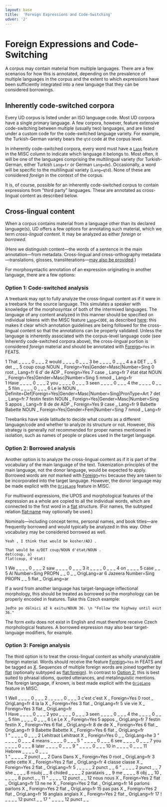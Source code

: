 ```yaml
---
layout: base
title:  'Foreign Expressions and Code-Switching'
udver: '2'
---
```


# Foreign Expressions and Code-Switching

A corpus may contain material from multiple languages. There are a few scenarios for how this is annotated,
depending on the prevalence of multiple languages in the corpus and the extent to which expressions have been 
sufficiently integrated into a new language that they can be considered borrowings.

## Inherently code-switched corpora

Every UD corpus is listed under an ISO language code. Most UD corpora have a single primary language.
A few corpora, however, feature extensive code-switching between multiple (usually two) languages,
and are listed under a custom code for the code-switched language variety. For example, the Turkish-German 
variety bears the `qtd` code at the corpus level.

In inherently code-switched corpora, every word must have a [`Lang`](https://universaldependencies.org/misc.html#lang) feature in the MISC column to indicate
which language it belongs to. Most often, it will be one of the languages comprising the multilingual variety 
(for Turkish-German, either Turkish `Lang=tr` or German `Lang=de`). Occasionally, a word will be specific to the
multilingual variety (`Lang=qtd`). None of these are considered _foreign_ in the context of the corpus.

It is, of course, possible for an inherently code-switched corpus to contain expressions from "third party" languages.
These are annotated as cross-lingual content as described below.

## Cross-lingual content

When a corpus contains material from a language other than its declared language(s), 
UD offers a few options for annotating such material, which we term _cross-lingual content_.
It may be analyzed as either _foreign_ or _borrowed_.

(Here we distinguish content—the words of a sentence in the main annotation—from metadata.
Cross-lingual and cross-orthography metadata—translations, glosses, transliterations—[may also be provided](https://universaldependencies.org/format.html#other-miscellaneous-attributes).)

For morphosyntactic annotation of an expression originating in another language, there are a few options:

### Option 1: Code-switched analysis

A treebank may opt to fully analyze the cross-lingual content as if it were in a treebank for the source language.
This simulates a speaker with knowledge of the morphosyntax of both of the intermixed languages.
The language of any content analyzed in this manner should be specified on individual tokens 
with the MISC feature [`Lang`](https://universaldependencies.org/misc.html#lang)`=CODE`, as described [here](https://universaldependencies.org/format.html#other-miscellaneous-attributes): this makes it clear which annotation guidelines 
are being followed for the cross-lingual content so that the annotations can be properly validated.
Unless the language is inherently associated with the corpus-level language code
(see Inherently code-switched corpora above), the cross-lingual portion is considered _foreign_ material
and should be annotated with [Foreign]()`=Yes` in FEATS.

<div class="conllu-parse">
1 That   _ _ _ _ 0 _ _ _
2 would  _ _ _ _ 0 _ _ _
3 be     _ _ _ _ 0 _ _ _
4 a      a    DET  _ _ 5 det   _ _
5 coup   coup NOUN _ Foreign=Yes|Gender=Masc|Number=Sing 0 root  _ Lang=fr
6 d'     de   ADP  _ Foreign=Yes                         7 case  _ Lang=fr
7 état   état NOUN _ Foreign=Yes|Gender=Masc|Number=Sing 5 nmod  _ Lang=fr
</div>

<div class="conllu-parse">
1 Have    _ _ _ _ 0 _ _ _
2 you     _ _ _ _ 0 _ _ _
3 seen    _ _ _ _ 0 _ _ _
4 the     _ _ _ _ 0 _ _ _
5 film    _ _ _ _ 0 _ _ _
6 Le      le      NOUN _ Definite=Def|Foreign=Yes|Gender=Masc|Number=Sing|PronType=Art 7 det   _ Lang=fr
7 festin  festin  NOUN _ Foreign=Yes|Gender=Masc|Number=Sing                           5 appos _ Lang=fr
8 de      de      ADP  _ Foreign=Yes                                                   9 case  _ Lang=fr
9 Babette Babette NOUN _ Foreign=Yes|Gender=Fem|Number=Sing                            7 nmod  _ Lang=fr
</div>

Treebanks have wide latitude to decide what counts as a different language/code and whether to analyze its
structure or not. However, this strategy is generally _not_ recommended for proper names mentioned in isolation,
such as names of people or places used in the target language.

### Option 2: Borrowed analysis

Another option is to analyze the cross-lingual content as if it is part of the vocabulary 
of the main language of the text. Tokenization principles of the main language, 
not the donor language, would be expected to apply. Borrowed words are _not_ marked 
with [Foreign]()`=Yes` because they are taken to be incorporated into the target language.
However, the donor language may be made explicit with the [`OrigLang`](https://universaldependencies.org/misc.html#origlang) feature in MISC.

For multiword expressions, the UPOS and morphological features of the expression as a whole 
are copied to all the individual words, which are connected to the first word in a [flat]() structure.
(For names, the subtyped relation [flat:name]() may optionally be used.)

Nominals—including concept terms, personal names, and book titles—are frequently borrowed 
and would typically be analyzed in this way. Other vocabulary may be considered borrowed as well.

~~~ sdparse
Yeah , I think that would be kosher/ADJ .
~~~

~~~ sdparse
That would be a/DET coup/NOUN d'état/NOUN .
det(coup, a)
flat(coup, d'état)
~~~

<div class="conllu-parse">
1 We      _ _ _ _ 0 _ _ _
2 saw     _ _ _ _ 0 _ _ _
3 it      _ _ _ _ 0 _ _ _
4 on      _ _ _ _ 5 case _ _
5 Al      Number=Sing PROPN _ _ 0 _ _ OrigLang=ar
6 Jazeera Number=Sing PROPN _ _ 5 flat _ OrigLang=ar
</div>

If a word from another language has target-language inflectional morphology, this should be treated
as borrowed so the morphology can be properly encoded in features. Take this Czech example:

~~~ sdparse
Jeďte po dálnici až k exitu/NOUN 36. \n "Follow the highway until exit 36."
~~~

The form _exitu_ does not exist in English and must therefore receive Czech morphological features.
A borrowed expression may also bear target-language modifiers, for example.

### Option 3: Foreign analysis

The third option is to treat the cross-lingual content as wholly unanalyzable foreign material.
Words should receive the feature [Foreign]()`=Yes` in FEATS and be tagged as [X]().
Sequences of multiple foreign words are joined together by [flat]() (optionally subtyped as [flat:foreign]()).
In contrast to [Option 2](#option-2-borrowed-analysis), this is best suited to phrasal idioms, quoted utterances, and metalinguistic mentions.
The foreign language, if known, is best made explicit with the [`OrigLang`](https://universaldependencies.org/misc.html#origlang) feature in MISC.

<div class="conllu-parse">
1 Well    _ _ _ _ 0 _ _ _
2 ,       _ _ _ _ 0 _ _ _
3 c'est   c'est  X _ Foreign=Yes 0 root    _ OrigLang=fr
4 la      la     X _ Foreign=Yes 3 flat    _ OrigLang=fr
5 vie     vie    X _ Foreign=Yes 3 flat    _ OrigLang=fr
</div>

<div class="conllu-parse">
1 Have    _ _ _ _ 0 _ _ _
2 you     _ _ _ _ 0 _ _ _
3 seen    _ _ _ _ 0 _ _ _
4 the     _ _ _ _ 0 _ _ _
5 film    _ _ _ _ 0 _ _ _
6 Le      Le      X _ Foreign=Yes 5 appos   _ OrigLang=fr
7 festin  festin  X _ Foreign=Yes 6 flat    _ OrigLang=fr
8 de      de      X _ Foreign=Yes 6 flat    _ OrigLang=fr
9 Babette Babette X _ Foreign=Yes 6 flat    _ OrigLang=fr
</div>

<div class="conllu-parse">
1  "     _ _ _ _ 0 _ _ _
2  Lehitraot     Lehitraot X _ Foreign=Yes 0 _ _ OrigLang=he
3  "     _ _ _ _ 0 _ _ _
4  means _ _ _ _ 0 _ _ _
5  "     _ _ _ _ 0 _ _ _
6  see   _ _ _ _ 0 _ _ _
7  you   _ _ _ _ 0 _ _ _
8  later _ _ _ _ 0 _ _ _
9  "     _ _ _ _ 0 _ _ _
10 in    _ _ _ _ 0 _ _ _
11 Hebrew  _ _ _ _ 0 _ _ _
</div>

<div class="conllu-parse">
1 "      _ _ _ _ 2 punct _ _
2 Dans      Dans     X _ Foreign=Yes 0 root   _ OrigLang=fr
3 cette     cette    X _ Foreign=Yes 2 flat   _ OrigLang=fr
4 classe    classe   X _ Foreign=Yes 2 flat   _ OrigLang=fr
5 ,      _ _ _ _ 2 punct _ _
6 "      _ _ _ _ 2 punct _ _
7 she    _ _ _ _ 8 nsubj _ _
8 chided _ _ _ _ 2 parataxis _ _
9 me     _ _ _ _ 8 obj _ _
10 ,     _ _ _ _ 8 punct _ _
11 "     _ _ _ _ 12 punct _ _
12 nous     nous     X _ Foreign=Yes 2 flat    _ OrigLang=fr
13 ne       ne       X _ Foreign=Yes 2 flat    _ OrigLang=fr
14 parlons  parlons  X _ Foreign=Yes 2 flat    _ OrigLang=fr
15 pas      pas      X _ Foreign=Yes 2 flat    _ OrigLang=fr
16 anglais  anglais  X _ Foreign=Yes 2 flat    _ OrigLang=fr
17 !     _ _ _ _ 12 punct _ _
17 "     _ _ _ _ 12 punct _ _
</div>
